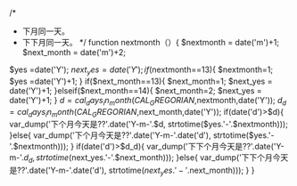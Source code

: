 /* 
* 下月同一天。
* 下下月同一天。
*/
function nextmonth（）{
$nextmonth = date('m')+1;
$next_month = date('m')+2;

$yes =date('Y');
$next_yes =date('Y');
if($nextmonth==13){
	$nextmonth=1;
	$yes =date('Y')+1;
}
if($next_month==13){
	$next_month=1;
	$next_yes = date('Y')+1;
}elseif($next_month==14){
	$next_month=2;
	$next_yes = date('Y')+1;
}
$d=cal_days_in_month(CAL_GREGORIAN,$nextmonth,date('Y'));
$d_d=cal_days_in_month(CAL_GREGORIAN,$next_month,date('Y'));
		if(date('d')>$d){ 
			var_dump('下个月今天是??'.date('Y-m-'.$d, strtotime($yes.'-'.$nextmonth)));
		}else{
			var_dump('下个月今天是??'.date('Y-m-'.date('d'), strtotime($yes.'-'.$nextmonth)));
		}
		if(date('d')>$d_d){
			var_dump('下下个月今天是??'.date('Y-m-'.$d_d, strtotime($next_yes.'-'.$next_month)));
		}else{
			var_dump('下下个月今天是??'.date('Y-m-'.date('d'), strtotime($next_yes.'-'.$next_month)));
		}
 }
